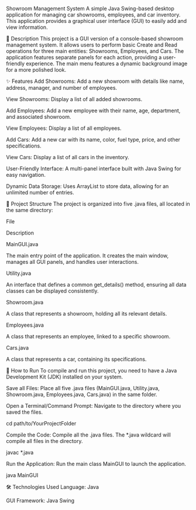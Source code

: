 Showroom Management System
A simple Java Swing-based desktop application for managing car showrooms, employees, and car inventory. This application provides a graphical user interface (GUI) to easily add and view information.

📝 Description
This project is a GUI version of a console-based showroom management system. It allows users to perform basic Create and Read operations for three main entities: Showrooms, Employees, and Cars. The application features separate panels for each action, providing a user-friendly experience. The main menu features a dynamic background image for a more polished look.

✨ Features
Add Showrooms: Add a new showroom with details like name, address, manager, and number of employees.

View Showrooms: Display a list of all added showrooms.

Add Employees: Add a new employee with their name, age, department, and associated showroom.

View Employees: Display a list of all employees.

Add Cars: Add a new car with its name, color, fuel type, price, and other specifications.

View Cars: Display a list of all cars in the inventory.

User-Friendly Interface: A multi-panel interface built with Java Swing for easy navigation.

Dynamic Data Storage: Uses ArrayList to store data, allowing for an unlimited number of entries.

📂 Project Structure
The project is organized into five .java files, all located in the same directory:

File

Description

MainGUI.java

The main entry point of the application. It creates the main window, manages all GUI panels, and handles user interactions.

Utility.java

An interface that defines a common get_details() method, ensuring all data classes can be displayed consistently.

Showroom.java

A class that represents a showroom, holding all its relevant details.

Employees.java

A class that represents an employee, linked to a specific showroom.

Cars.java

A class that represents a car, containing its specifications.

🚀 How to Run
To compile and run this project, you need to have a Java Development Kit (JDK) installed on your system.

Save all Files: Place all five .java files (MainGUI.java, Utility.java, Showroom.java, Employees.java, Cars.java) in the same folder.

Open a Terminal/Command Prompt: Navigate to the directory where you saved the files.

cd path/to/YourProjectFolder

Compile the Code: Compile all the .java files. The *.java wildcard will compile all files in the directory.

javac *.java

Run the Application: Run the main class MainGUI to launch the application.

java MainGUI

🛠️ Technologies Used
Language: Java

GUI Framework: Java Swing
